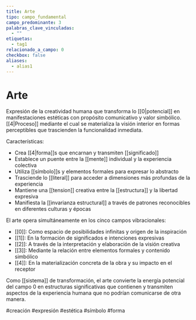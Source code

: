 ```yaml
---
title: Arte
tipo: campo_fundamental
campo_predominante: 3
palabras_clave_vinculadas:
  - ""
etiquetas:
  - tag1
relacionado_a_campo: 0
checkbox: false
aliases:
  - alias1
---
```


# Arte

Expresión de la creatividad humana que transforma lo [[0|potencial]] en manifestaciones estéticas con propósito comunicativo y valor simbólico. [[4|Proceso]] mediante el cual se materializa la visión interior en formas perceptibles que trascienden la funcionalidad inmediata.

Características:
- Crea [[4|forma]]s que encarnan y transmiten [[significado]]
- Establece un puente entre la [[mente]] individual y la experiencia colectiva
- Utiliza [[símbolo]]s y elementos formales para expresar lo abstracto
- Trasciende lo [[literal]] para acceder a dimensiones más profundas de la experiencia
- Mantiene una [[tension]] creativa entre la [[estructura]] y la libertad expresiva
- Manifiesta la [[invarianza estructural]] a través de patrones reconocibles en diferentes culturas y épocas

El arte opera simultáneamente en los cinco campos vibracionales:
- [[0]]: Como espacio de posibilidades infinitas y origen de la inspiración
- [[1]]: En la formación de significados e intenciones expresivas
- [[2]]: A través de la interpretación y elaboración de la visión creativa
- [[3]]: Mediante la relación entre elementos formales y contenido simbólico
- [[4]]: En la materialización concreta de la obra y su impacto en el receptor

Como [[sistema]] de transformación, el arte convierte la energía potencial del campo 0 en estructuras significativas que contienen y transmiten aspectos de la experiencia humana que no podrían comunicarse de otra manera.

#creación #expresión #estética #símbolo #forma
